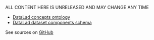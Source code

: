 ALL CONTENT HERE IS UNRELEASED AND MAY CHANGE ANY TIME

- [DataLad concepts ontology](ontology/)
- [DataLad dataset components schema](schemas/datalad-dataset-components/)


See sources on [GitHub](https://github.com/psychoinformatics-de/datalad-concepts)
